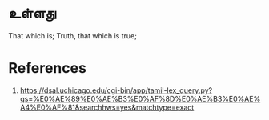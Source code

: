 # உள்ளது
That which is; Truth, that which is true;

# References
1. https://dsal.uchicago.edu/cgi-bin/app/tamil-lex_query.py?qs=%E0%AE%89%E0%AE%B3%E0%AF%8D%E0%AE%B3%E0%AE%A4%E0%AF%81&searchhws=yes&matchtype=exact
